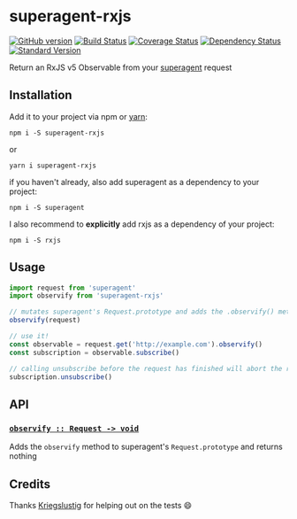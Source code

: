 # superagent-rxjs
[![GitHub version](https://badge.fury.io/gh/mrtnbroder%2Fsuperagent-rxjs.svg)](https://badge.fury.io/gh/mrtnbroder%2Fsuperagent-rxjs)
[![Build Status](https://travis-ci.org/mrtnbroder/superagent-rxjs.svg?branch=master)](https://travis-ci.org/mrtnbroder/superagent-rxjs)
[![Coverage Status](https://coveralls.io/repos/github/mrtnbroder/superagent-rxjs/badge.svg?branch=master)](https://coveralls.io/github/mrtnbroder/superagent-rxjs?branch=master)
[![Dependency Status](https://dependencyci.com/github/mrtnbroder/superagent-rxjs/badge)](https://dependencyci.com/github/mrtnbroder/superagent-rxjs)
[![Standard Version](https://img.shields.io/badge/release-standard%20version-brightgreen.svg)](https://github.com/mrtnbroder/superagent-rxjs)

Return an RxJS v5 Observable from your [superagent](https://visionmedia.github.io/superagent/) request

## Installation

Add it to your project via npm or [yarn](https://github.com/yarnpkg/yarn):

```shell
npm i -S superagent-rxjs
```

or

```shell
yarn i superagent-rxjs
```

if you haven't already, also add superagent as a dependency to your project:

```shell
npm i -S superagent
```

I also recommend to **explicitly** add rxjs as a dependency of your project:

```shell
npm i -S rxjs
```

## Usage

```js
import request from 'superagent'
import observify from 'superagent-rxjs'

// mutates superagent's Request.prototype and adds the .observify() method to it
observify(request)

// use it!
const observable = request.get('http://example.com').observify()
const subscription = observable.subscribe()

// calling unsubscribe before the request has finished will abort the request
subscription.unsubscribe()
```

## API

### [`observify :: Request -> void`](https://github.com/mrtnbroder/superagent-rxjs/blob/master/src/index.js#L27-L31)

Adds the `observify` method to superagent's `Request.prototype` and returns nothing

## Credits

Thanks [Kriegslustig](https://github.com/Kriegslustig) for helping out on the tests 😄
